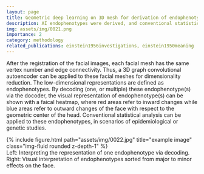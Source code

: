 ```yaml
---
layout: page
title: Geometric deep learning on 3D mesh for derivation of endophenotypes
description: AI endophenotypes were derived, and conventional statistical analysis can be applied to these endophenotypes, in scenarios of epidemiological or genetic studies.
img: assets/img/0021.png
importance: 2
category: methodology
related_publications: einstein1956investigations, einstein1950meaning
---
```


After the registration of the facial images, each facial mesh has the same vertex number and edge connectivity. Thus, a 3D graph convolutional autoencoder can be applied to these facial meshes for dimensionality reduction. The low-dimensional representations are defined as endophenotypes. By decoding (one, or multiple) these endophenotype(s) via the docoder, the visual representation of endophenotype(s) can be shown with a faical heatmap, where red areas refer to inward changes while blue areas refer to outward changes of the face with respect to the geometric center of the head. Conventional statistical analysis can be applied to these endophenotypes, in scenarios of epidemiological or genetic studies.



<div class="row">
    <div class="col-sm mt-3 mt-md-0">
        {% include figure.html path="assets/img/0022.jpg" title="example image" class="img-fluid rounded z-depth-1" %}
    </div>
</div>
<div class="caption">
    Left: Interpreting the representation of one endophenotype via decoding. Right: Visual interpretation of endophenotypes sorted from major to minor effects on the face.
</div>
